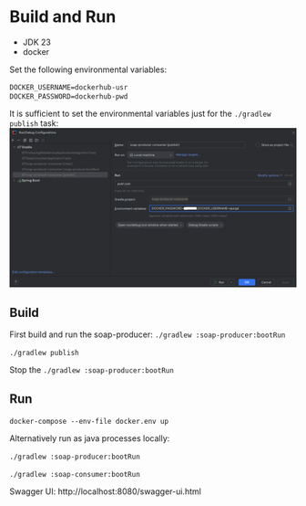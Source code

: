 # Build and Run

- JDK 23
- docker

Set the following environmental variables:
```
DOCKER_USERNAME=dockerhub-usr
DOCKER_PASSWORD=dockerhub-pwd
```

It is sufficient to set the environmental variables just for the `./gradlew publish` task:
![publish task config](./publish_task_config.png)

## Build

First build and run the soap-producer: `./gradlew :soap-producer:bootRun`

`./gradlew publish`

Stop the `./gradlew :soap-producer:bootRun`

## Run

`docker-compose --env-file docker.env up`

Alternatively run as java processes locally:

`./gradlew :soap-producer:bootRun`

`./gradlew :soap-consumer:bootRun`


Swagger UI: http://localhost:8080/swagger-ui.html

